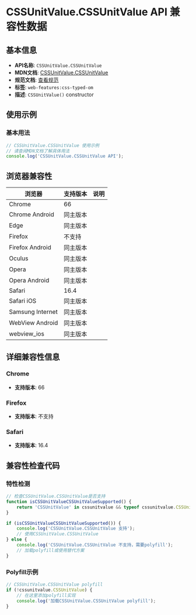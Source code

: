 # CSSUnitValue.CSSUnitValue API 兼容性数据

## 基本信息

- **API名称**: `CSSUnitValue.CSSUnitValue`
- **MDN文档**: [CSSUnitValue.CSSUnitValue](https://developer.mozilla.org/docs/Web/API/CSSUnitValue/CSSUnitValue)
- **规范文档**: [查看规范](https://drafts.css-houdini.org/css-typed-om/#dom-cssunitvalue-cssunitvalue)
- **标签**: `web-features:css-typed-om`
- **描述**: `CSSUnitValue()` constructor

## 使用示例

### 基本用法

```javascript
// CSSUnitValue.CSSUnitValue 使用示例
// 请查阅MDN文档了解具体用法
console.log('CSSUnitValue.CSSUnitValue API');
```

## 浏览器兼容性

| 浏览器 | 支持版本 | 说明 |
|--------|----------|------|
| Chrome | 66 |  |
| Chrome Android | 同主版本 |  |
| Edge | 同主版本 |  |
| Firefox | 不支持 |  |
| Firefox Android | 同主版本 |  |
| Oculus | 同主版本 |  |
| Opera | 同主版本 |  |
| Opera Android | 同主版本 |  |
| Safari | 16.4 |  |
| Safari iOS | 同主版本 |  |
| Samsung Internet | 同主版本 |  |
| WebView Android | 同主版本 |  |
| webview_ios | 同主版本 |  |

## 详细兼容性信息

### Chrome

- **支持版本**: 66

### Firefox

- **支持版本**: 不支持

### Safari

- **支持版本**: 16.4

## 兼容性检查代码

### 特性检测

```javascript
// 检查CSSUnitValue.CSSUnitValue是否支持
function isCSSUnitValueCSSUnitValueSupported() {
    return 'CSSUnitValue' in cssunitvalue && typeof cssunitvalue.CSSUnitValue === 'function';
}

if (isCSSUnitValueCSSUnitValueSupported()) {
    console.log('CSSUnitValue.CSSUnitValue 支持');
    // 使用CSSUnitValue.CSSUnitValue
} else {
    console.log('CSSUnitValue.CSSUnitValue 不支持，需要polyfill');
    // 加载polyfill或使用替代方案
}
```

### Polyfill示例

```javascript
// CSSUnitValue.CSSUnitValue polyfill
if (!cssunitvalue.CSSUnitValue) {
    // 在这里添加polyfill实现
    console.log('加载CSSUnitValue.CSSUnitValue polyfill');
}
```


